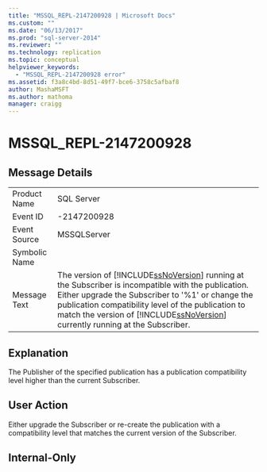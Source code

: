 ```yaml
---
title: "MSSQL_REPL-2147200928 | Microsoft Docs"
ms.custom: ""
ms.date: "06/13/2017"
ms.prod: "sql-server-2014"
ms.reviewer: ""
ms.technology: replication
ms.topic: conceptual
helpviewer_keywords: 
  - "MSSQL_REPL-2147200928 error"
ms.assetid: f3a8c4bd-8d51-49f7-bce6-3758c5afbaf8
author: MashaMSFT
ms.author: mathoma
manager: craigg
---
```

# MSSQL_REPL-2147200928
    
## Message Details  
  
|||  
|-|-|  
|Product Name|SQL Server|  
|Event ID|-2147200928|  
|Event Source|MSSQLServer|  
|Symbolic Name||  
|Message Text|The version of [!INCLUDE[ssNoVersion](../../includes/ssnoversion-md.md)] running at the Subscriber is incompatible with the publication. Either upgrade the Subscriber to '%1' or change the publication compatibility level of the publication to match the version of [!INCLUDE[ssNoVersion](../../includes/ssnoversion-md.md)] currently running at the Subscriber.|  
  
## Explanation  
 The Publisher of the specified publication has a publication compatibility level higher than the current Subscriber.  
  
## User Action  
 Either upgrade the Subscriber or re-create the publication with a compatibility level that matches the current version of the Subscriber.  
  
## Internal-Only  
  
